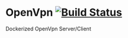 # OpenVpn [![Build Status](https://travis-ci.org/redoracle/OpenVpn.svg?branch=master)](https://travis-ci.org/redoracle/OpenVpn)

Dockerized OpenVpn Server/Client
